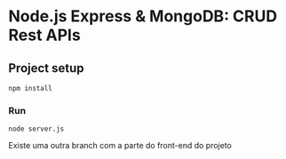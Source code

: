 # Node.js Express & MongoDB: CRUD Rest APIs

## Project setup
```
npm install
```
### Run
```
node server.js
```
Existe uma outra branch com a parte do front-end do projeto
